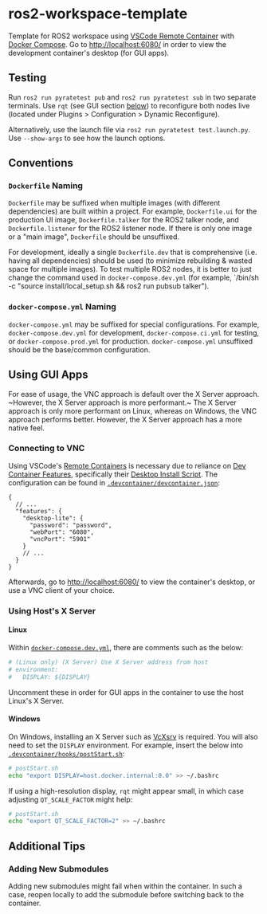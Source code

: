# ros2-workspace-template

Template for ROS2 workspace using [VSCode Remote Container](https://code.visualstudio.com/docs/remote/containers) with [Docker Compose](https://docs.docker.com/compose/). Go to <http://localhost:6080/> in order to view the development container's desktop (for GUI apps).

## Testing

Run `ros2 run pyratetest pub` and `ros2 run pyratetest sub` in two separate terminals. Use `rqt` (see GUI section [below](#using-gui-apps)) to reconfigure both nodes live (located under Plugins > Configuration > Dynamic Reconfigure).

Alternatively, use the launch file via `ros2 run pyratetest test.launch.py`. Use `--show-args` to see how the launch options.

## Conventions

### `Dockerfile` Naming

`Dockerfile` may be suffixed when multiple images (with different dependencies) are built within a project. For example, `Dockerfile.ui` for the production UI image, `Dockerfile.talker` for the ROS2 talker node, and `Dockerfile.listener` for the ROS2 listener node. If there is only one image or a "main image", `Dockerfile` should be unsuffixed.

For development, ideally a single `Dockerfile.dev` that is comprehensive (i.e. having all dependencies) should be used (to minimize rebuilding & wasted space for multiple images). To test multiple ROS2 nodes, it is better to just change the command used in `docker-compose.dev.yml` (for example, `/bin/sh -c "source install/local_setup.sh && ros2 run pubsub talker").

### `docker-compose.yml` Naming

`docker-compose.yml` may be suffixed for special configurations. For example, `docker-compose.dev.yml` for development, `docker-compose.ci.yml` for testing, or `docker-compose.prod.yml` for production. `docker-compose.yml` unsuffixed should be the base/common configuration.

## Using GUI Apps

For ease of usage, the VNC approach is default over the X Server approach. ~However, the X Server approach is more performant.~ The X Server approach is only more performant on Linux, whereas on Windows, the VNC approach performs better. However, the X Server approach has a more native feel.

### Connecting to VNC

Using VSCode's [Remote Containers](https://code.visualstudio.com/docs/remote/containers) is necessary due to reliance on [Dev Container Features](https://code.visualstudio.com/docs/remote/containers#_dev-container-features-preview), specifically their [Desktop Install Script](https://github.com/microsoft/vscode-dev-containers/blob/main/script-library/docs/desktop-lite.md). The configuration can be found in [`.devcontainer/devcontainer.json`](.devcontainer/devcontainer.json):

```jsonc
{
  // ...
  "features": {
    "desktop-lite": {
      "password": "password",
      "webPort": "6080",
      "vncPort": "5901"
    }
    // ...
  }
}
```

Afterwards, go to <http://localhost:6080/> to view the container's desktop, or use a VNC client of your choice.

### Using Host's X Server

#### Linux

Within [`docker-compose.dev.yml`](docker-compose.dev.yml), there are comments such as the below:

```yml
# (Linux only) (X Server) Use X Server address from host
# environment:
#   DISPLAY: ${DISPLAY}
```

Uncomment these in order for GUI apps in the container to use the host Linux's X Server.

#### Windows

On Windows, installing an X Server such as [VcXsrv](https://sourceforge.net/projects/vcxsrv/) is required. You will also need to set the `DISPLAY` environment. For example, insert the below into [`.devcontainer/hooks/postStart.sh`](.devcontainer/hooks/postStart.sh):

```sh
# postStart.sh
echo "export DISPLAY=host.docker.internal:0.0" >> ~/.bashrc
```

If using a high-resolution display, `rqt` might appear small, in which case adjusting `QT_SCALE_FACTOR` might help:

```sh
# postStart.sh
echo "export QT_SCALE_FACTOR=2" >> ~/.bashrc
```

## Additional Tips

### Adding New Submodules

Adding new submodules might fail when within the container. In such a case, reopen locally to add the submodule before switching back to the container.
